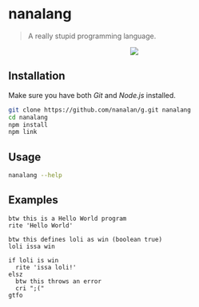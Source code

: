 # nanalang
> A really stupid programming language.

<p align="center">
  <img src='https://avatars2.githubusercontent.com/u/9429556?v=3&s=160'>
</p>

## Installation
Make sure you have both *Git* and *Node.js* installed.
```sh
git clone https://github.com/nanalan/g.git nanalang
cd nanalang
npm install
npm link
```

## Usage
```sh
nanalang --help
```

## Examples

```
btw this is a Hello World program
rite 'Hello World'
```

```
btw this defines loli as win (boolean true)
loli issa win

if loli is win
  rite 'issa loli!'
elsz
  btw this throws an error
  cri ";("
gtfo
```